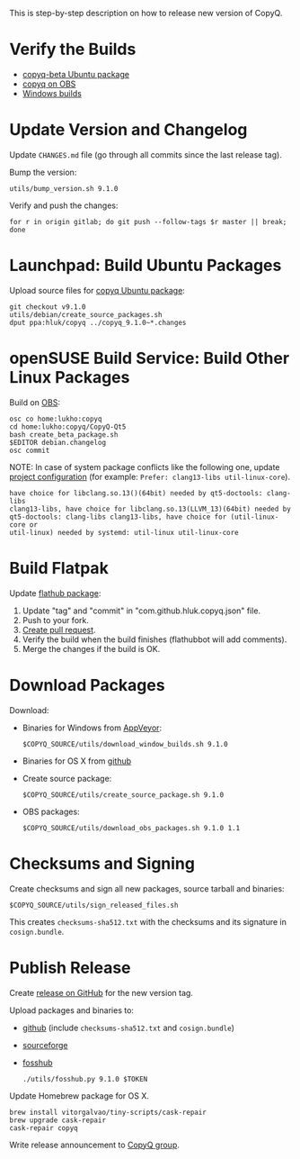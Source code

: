 This is step-by-step description on how to release new version of CopyQ.

# Verify the Builds

- [copyq-beta Ubuntu package](https://launchpad.net/~hluk/+archive/ubuntu/copyq-beta)
- [copyq on OBS](https://build.opensuse.org/package/show/home:lukho:copyq/CopyQ-Qt5)
- [Windows builds](https://ci.appveyor.com/project/hluk/copyq)

# Update Version and Changelog

Update `CHANGES.md` file (go through all commits since the last release tag).

Bump the version:

    utils/bump_version.sh 9.1.0

Verify and push the changes:

    for r in origin gitlab; do git push --follow-tags $r master || break; done

# Launchpad: Build Ubuntu Packages

Upload source files for [copyq Ubuntu package](https://launchpad.net/~hluk/+archive/ubuntu/copyq):

    git checkout v9.1.0
    utils/debian/create_source_packages.sh
    dput ppa:hluk/copyq ../copyq_9.1.0~*.changes

# openSUSE Build Service: Build Other Linux Packages

Build on [OBS](https://build.opensuse.org/package/show/home:lukho:copyq/CopyQ-Qt5):

    osc co home:lukho:copyq
    cd home:lukho:copyq/CopyQ-Qt5
    bash create_beta_package.sh
    $EDITOR debian.changelog
    osc commit

NOTE: In case of system package conflicts like the following one, update
[project
configuration](https://build.opensuse.org/projects/home:lukho:copyq/prjconf)
(for example: `Prefer: clang13-libs util-linux-core`).

    have choice for libclang.so.13()(64bit) needed by qt5-doctools: clang-libs
    clang13-libs, have choice for libclang.so.13(LLVM_13)(64bit) needed by
    qt5-doctools: clang-libs clang13-libs, have choice for (util-linux-core or
    util-linux) needed by systemd: util-linux util-linux-core

# Build Flatpak

Update [flathub package](https://github.com/flathub/com.github.hluk.copyq):

1. Update "tag" and "commit" in "com.github.hluk.copyq.json" file.
2. Push to your fork.
3. [Create pull request](https://github.com/flathub/com.github.hluk.copyq/compare/master...hluk:master).
4. Verify the build when the build finishes (flathubbot will add comments).
5. Merge the changes if the build is OK.

# Download Packages

Download:

- Binaries for Windows from [AppVeyor](https://ci.appveyor.com/project/hluk/copyq):

      $COPYQ_SOURCE/utils/download_window_builds.sh 9.1.0

- Binaries for OS X from [github](https://github.com/hluk/CopyQ/releases)
- Create source package:

      $COPYQ_SOURCE/utils/create_source_package.sh 9.1.0

- OBS packages:

      $COPYQ_SOURCE/utils/download_obs_packages.sh 9.1.0 1.1

# Checksums and Signing

Create checksums and sign all new packages, source tarball and binaries:

    $COPYQ_SOURCE/utils/sign_released_files.sh

This creates `checksums-sha512.txt` with the checksums and its signature in
`cosign.bundle`.

# Publish Release

Create [release on GitHub](https://github.com/hluk/CopyQ/releases) for the new version tag.

Upload packages and binaries to:

- [github](https://github.com/hluk/CopyQ/releases) (include `checksums-sha512.txt` and `cosign.bundle`)
- [sourceforge](https://sourceforge.net/projects/copyq/files/)
- [fosshub](https://www.fosshub.com/CopyQ.html)

      ./utils/fosshub.py 9.1.0 $TOKEN

Update Homebrew package for OS X.

    brew install vitorgalvao/tiny-scripts/cask-repair
    brew upgrade cask-repair
    cask-repair copyq

Write release announcement to [CopyQ group](https://groups.google.com/forum/#!forum/copyq).
